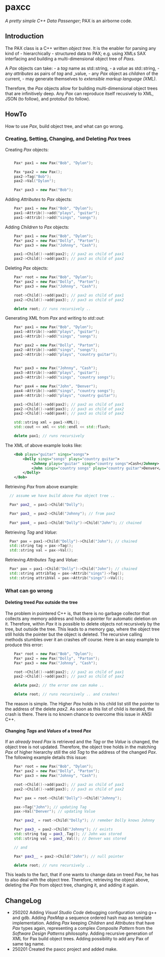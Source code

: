 # paxcc

_A pretty simple C++ Data Passenger_; PAX is an airborne code.

## Introduction

The PAX class is a C++ written _object tree_. It is the enabler for parsing
any kind of - hierarchically - structured data to PAX; e.g. using XMLs SAX
interfacing and building a multi-dimensional object tree of _Paxs_.

A _Pax_ objects can take:
    - a _tag_ name as std::string,
    - a _value_ as std::string,
    - any _attributes_ as pairs of _tag_ and _value,
    - any _Pax_ object as _children_ of the current,
    - may generate themselves to _extensible markup language (XML)_.

Therefore, the _Pax_ objects allow for building multi-dimensional object trees
that are infinitively deep. Any _Pax_ can reproduce itself recusively to XML,
JSON (to follow), and protobuf (to follow).

## HowTo

How to use _Pax_, build object tree, and what can go wrong.

### Creating, Setting, Changing, and Deleting _Pax_ trees

Creating _Pax_ objects:

```C++

    Pax* pax1 = new Pax("Bob", "Dylon");

    Pax *pax2 = new Pax();
    pax2->Tag("Bob");
    pax2->Val("Dylon");

    Pax* pax3 = new Pax("Bob");

```

Adding _Attributes_ to _Pax_ objects:

```C++
    Pax* pax1 = new Pax("Bob", "Dylon");
    pax1->Attrib()->add("plays", "guitar");
    pax1->Attrib()->add("sings", "songs");
```

Adding _Children_ to _Pax_ objects:

```C++
    Pax* pax1 = new Pax("Bob", "Dylon");
    Pax* pax2 = new Pax("Dolly", "Parton");
    Pax* pax3 = new Pax("Johnny", "Cash");

    pax1->Child()->add(pax2); // pax2 as child of pax1
    pax2->Child()->add(pax3); // pax3 as child of pax2
```

Deleting _Pax_ objects:

```C++
    Pax* root = new Pax("Bob", "Dylon");
    Pax* pax2 = new Pax("Dolly", "Parton");
    Pax* pax3 = new Pax("Johnny", "Cash");

    root->Child()->add(pax2); // pax2 as child of pax1
    pax2->Child()->add(pax3); // pax3 as child of pax2

    delete root; // runs recursively ..
```

Generating XML from _Pax_ and writing to _std::out_:

```C++
    Pax* pax1 = new Pax("Bob", "Dylon");
    pax1->Attrib()->add("plays", "guitar");
    pax1->Attrib()->add("sings", "songs");

    Pax* pax2 = new Pax("Dolly", "Parton");
    pax2->Attrib()->add("sings", "songs");
    pax2->Attrib()->add("plays", "country guitar");
    
    
    Pax* pax3 = new Pax("Johnny", "Cash");
    pax3->Attrib()->add("plays", "guitar");
    pax3->Attrib()->add("sings", "country songs");

    Pax* pax4 = new Pax("John", "Denver");
    pax4->Attrib()->add("sings", "country songs");
    pax4->Attrib()->add("plays", "country guitar");

    pax1->Child()->add(pax2); // pax2 as child of pax1
    pax2->Child()->add(pax3); // pax3 as child of pax2
    pax2->Child()->add(pax4); // pax3 as child of pax2

    std::string xml = pax1->XML();
    std::cout << xml << std::endl << std::flush;

    delete pax1; // runs recursively
```

The XML of above example looks like:

```XML
    <Bob plays="guitar" sings="songs">
        <Dolly sings="songs" plays="country guitar">
            <Johnny plays="guitar" sings="country songs">Cash</Johnny>
            <John sings="country songs" plays="country guitar">Denver</John>
        </Dolly>
    </Bob>
```

Retrieving _Pax_ from above example:

```C++
  // assume we have build above Pax object tree ..

  Pax* pax2_ = pax1->Child("Dolly");

  Pax* pax3_ = pax2->Child("Johnny"); // from pax2
  
  Pax* pax4_ = pax1->Child("Dolly")->Child("John"); // chained

```

Retrieving _Tag_ and _Value_:

```C++
  Pax* pax = pax1->Child("Dolly")->Child("John"); // chained
  std::string tag = pax->Tag();
  std::string val = pax->Val();

```

Retrieving _Attributes_ _Tag_ and _Value_:

```C++
  Pax* pax = pax1->Child("Dolly")->Child("John"); // chained
  std::string attribTag = pax->Attrib("sings")->Tag();
  std::string attribVal = pax->Attrib("sings")->Val();
```

### What can go wrong

#### Deleting treed _Pax_ outside the tree

The problem in pointered C++ is, that there is no garbage collector that
collects any memory address and holds a pointer for automatic deletion on it.
Therefore, within _Pax_ it is possible to delete objects not recursively by
the tree, but outside the tree. This leads to a memory gap, where the object
tree still holds the pointer but the object is deleted. The recursive calling
methods stumbles over it an crashes off course. Here is an easy example to
produce this error:

```C++
    Pax* root = new Pax("Bob", "Dylon");
    Pax* pax2 = new Pax("Dolly", "Parton");
    Pax* pax3 = new Pax("Johnny", "Cash");

    root->Child()->add(pax2); // pax2 as child of pax1
    pax2->Child()->add(pax3); // pax3 as child of pax2

    delete pax2; // the error one can make ..

    delete root; // runs recursively .. and crashes!
```

The reason is simple. The Higher _Pax_ holds in his child list still the pointer
to the address of the delete _pax2_. As soon as this list of child is iterated,
the crash is there. There is no known chance to overcome this issue in ANSI C++.

#### Changing _Tags_ and _Values_ of a treed _Pax_

If an _already treed Pax_ is retrieved and the _Tag_ or the _Value_ is changed,
the object tree is not updated. Therefore, the object tree holds in the matching
_Pax_ of higher hierarchy still the old _Tag_ to the address of the changed _Pax_.
The following example details this issue:

```C++
    Pax* root = new Pax("Bob", "Dylon");
    Pax* pax2 = new Pax("Dolly", "Parton");
    Pax* pax3 = new Pax("Johnny", "Cash");

    root->Child()->add(pax2); // pax2 as child of pax1
    pax2->Child()->add(pax3); // pax3 as child of pax2

    Pax* pax = root->Child("Dolly")->Child("Johnny");

    pax->Tag("John"); // updating Tag
    pax->Val("Denver"); // updating Value

    Pax* pax2_ = root->Child("Dolly"); // remeber Dolly knows Johnny

    Pax* pax3_ = pax2->Child("Johnny"); // exists
    std::string tag = pax3_.Tag(); // John was stored
    std::string val = pax3_.Val(); // Denver was stored

    // and 

    Pax* pax3__ = pax2->Child("John"); // null pointer

    delete root; // runs recursively ..
```

This leads to the fact, that if one wants to change data on treed _Pax_,
he has to also deal with the object tree. Therefore, retrieving the object
above, deleting the _Pax_ from object tree, changing it, and adding it again.

## ChangeLog

- 250202 Adding _Visual Studio Code_ debugging configuration using g++ and gdb.
         Adding _PaxMap_ a sequence ordered hash map as template implementation.
         Adding _Pax_ keeping _Children_ and _Attributes_ that have _Pax_ types
         again, representing a complex _Composite Pattern_ from the _Software
         Design Patterns_ philosophy. Adding recursive generation of XML for
         Pax build object trees. Adding possibility to add any Pax of same tag
         name.
- 250201 Created the paxcc project and added make.
